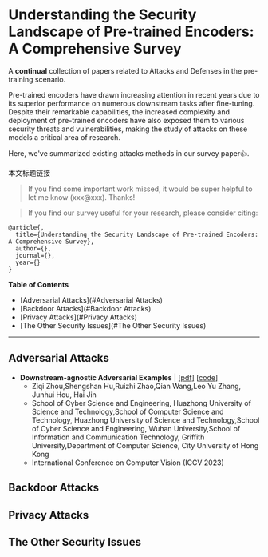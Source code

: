 # **Understanding the Security Landscape of Pre-trained Encoders: A Comprehensive Survey**

A **continual** collection of papers related to Attacks and Defenses in the pre-training scenario.

Pre-trained encoders have drawn increasing attention in recent years due to its superior performance on numerous downstream tasks after fine-tuning.
Despite their remarkable capabilities, the increased complexity and deployment of  pre-trained encoders have also exposed them to various security threats and vulnerabilities, making the study of attacks on these models a critical area of research.

Here, we've summarized existing  attacks methods in our survey paper👍.

本文标题链接

> If you find some important work missed, it would be super helpful to let me know (xxx@xxx). Thanks!

> If you find our survey useful for your research, please consider citing:

```
@article{,
  title={Understanding the Security Landscape of Pre-trained Encoders: A Comprehensive Survey},
  author={},
  journal={},
  year={}
}
```

**Table of Contents**

- [Adversarial Attacks](#Adversarial Attacks)
- [Backdoor Attacks](#Backdoor Attacks)
- [Privacy Attacks](#Privacy Attacks)
- [The Other Security Issues](#The Other Security Issues)

---

## Adversarial Attacks

* **Downstream-agnostic Adversarial Examples** |  [[pdf]](https://arxiv.org/pdf/2307.12280) [[code]](https://github.com/CGCL-codes/AdvEncoder)
  * Ziqi Zhou,Shengshan Hu,Ruizhi Zhao,Qian Wang,Leo Yu Zhang, Junhui Hou, Hai Jin
  * School of Cyber Science and Engineering, Huazhong University of Science and Technology,School of Computer Science and Technology, Huazhong University of Science and Technology,School of Cyber Science and Engineering, Wuhan University,School of Information and Communication Technology, Griffith University,Department of Computer Science, City University of Hong Kong
  * International Conference on Computer Vision (ICCV 2023)
  
## Backdoor Attacks

## Privacy Attacks

## The Other Security Issues
